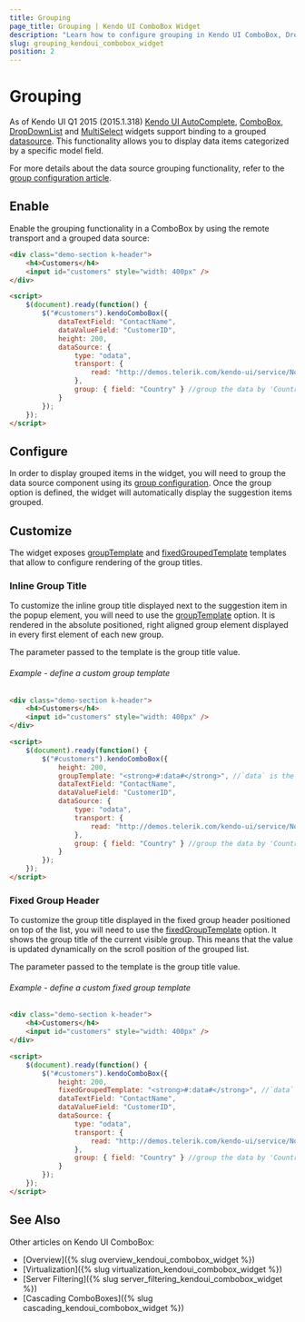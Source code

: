 ```yaml
---
title: Grouping
page_title: Grouping | Kendo UI ComboBox Widget
description: "Learn how to configure grouping in Kendo UI ComboBox, DropDownList, AutoComplete and MultiSelect widgets."
slug: grouping_kendoui_combobox_widget
position: 2
---
```


# Grouping

As of Kendo UI Q1 2015 (2015.1.318) [Kendo UI AutoComplete](http://demos.telerik.com/kendo-ui/autocomplete/index), [ComboBox](http://demos.telerik.com/kendo-ui/combobox/index), [DropDownList](http://demos.telerik.com/kendo-ui/dropdownlist/index) and [MultiSelect](http://demos.telerik.com/kendo-ui/multiselect/index) widgets support binding to a grouped [datasource](http://docs.telerik.com/kendo-ui/framework/datasource/overview). This functionality allows you to display data items categorized by a specific model field. 

For more details about the data source grouping functionality, refer to the [group configuration article](http://docs.telerik.com/kendo-ui/api/javascript/data/datasource#configuration-group).

## Enable

Enable the grouping functionality in a ComboBox by using the remote transport and a grouped data source:

```html
<div class="demo-section k-header">
    <h4>Customers</h4>
    <input id="customers" style="width: 400px" />
</div>

<script>
    $(document).ready(function() {
        $("#customers").kendoComboBox({
            dataTextField: "ContactName",
            dataValueField: "CustomerID",
            height: 200,
            dataSource: {
                type: "odata",
                transport: {
                    read: "http://demos.telerik.com/kendo-ui/service/Northwind.svc/Customers"
                },
                group: { field: "Country" } //group the data by 'Country' field
            }
        });
    });
</script>
```

## Configure

In order to display grouped items in the widget, you will need to group the data source component using its [group configuration](http://docs.telerik.com/kendo-ui/api/javascript/data/datasource#configuration-group). Once the group option is defined, the widget will automatically display the suggestion items grouped.

## Customize

The widget exposes [groupTemplate](http://docs.telerik.com/kendo-ui/api/javascript/ui/combobox#configuration-groupTemplate) and [fixedGroupedTemplate](http://docs.telerik.com/kendo-ui/api/javascript/ui/combobox#configuration-fixedGroupTemplate) templates that allow to configure rendering of the group titles.

### Inline Group Title

To customize the inline group title displayed next to the suggestion item in the popup element, you will need to use the [groupTemplate](http://docs.telerik.com/kendo-ui/api/javascript/ui/combobox#configuration-groupTemplate) option. It is rendered in the absolute positioned, right aligned group element displayed in every first element of each new group.

The parameter passed to the template is the group title value.

###### Example - define a custom group template

```html
<div class="demo-section k-header">
    <h4>Customers</h4>
    <input id="customers" style="width: 400px" />
</div>

<script>
    $(document).ready(function() {
        $("#customers").kendoComboBox({
            height: 200,
            groupTemplate: "<strong>#:data#</strong>", //`data` is the title of the group
            dataTextField: "ContactName",
            dataValueField: "CustomerID",
            dataSource: {
                type: "odata",
                transport: {
                    read: "http://demos.telerik.com/kendo-ui/service/Northwind.svc/Customers"
                },
                group: { field: "Country" } //group the data by 'Country' field
            }
        });
    });
</script>
```

### Fixed Group Header

To customize the group title displayed in the fixed group header positioned on top of the list, you will need to use the [fixedGroupTemplate](http://docs.telerik.com/kendo-ui/api/javascript/ui/combobox#configuration-fixedGroupTemplate) option. It shows the group title of the current visible group. This means that the value is updated dynamically on the scroll position of the grouped list.

The parameter passed to the template is the group title value.

###### Example - define a custom fixed group template

```html
<div class="demo-section k-header">
    <h4>Customers</h4>
    <input id="customers" style="width: 400px" />
</div>

<script>
    $(document).ready(function() {
        $("#customers").kendoComboBox({
            height: 200,
            fixedGroupedTemplate: "<strong>#:data#</strong>", //`data` is the title of the group
            dataTextField: "ContactName",
            dataValueField: "CustomerID",
            dataSource: {
                type: "odata",
                transport: {
                    read: "http://demos.telerik.com/kendo-ui/service/Northwind.svc/Customers"
                },
                group: { field: "Country" } //group the data by 'Country' field
            }
        });
    });
</script>
```

## See Also

Other articles on Kendo UI ComboBox:

* [Overview]({% slug overview_kendoui_combobox_widget %})
* [Virtualization]({% slug virtualization_kendoui_combobox_widget %})
* [Server Filtering]({% slug server_filtering_kendoui_combobox_widget %})
* [Cascading ComboBoxes]({% slug cascading_kendoui_combobox_widget %})